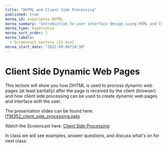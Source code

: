 ```yaml
---
title: "DHTML and Client Side Processing"
published: true
morea_id: experience-DHTML
morea_summary: "Introduction to user interface design using HTML and CSS and supporting tools."
morea_type: experience 
morea_sort_order: 1
morea_labels:
  - Screencast Lecture [21 min]
morea_start_date: "2022-09-06T10:30"
---
```

# Client Side Dynamic Web Pages
This lecture will show you how DHTML is used to process dynamic web pages (at least partially) after the page is received by the client (browser) and how client side processing can be used to create dynamic web pages and interface with the user.


The presentation slides can be found here:
[ITM352_client_side_processing.pptx](ITM352_client_side_processing.pptx)

Watch the Screencast here:
[Client Side Processing](https://youtu.be/GYO5TlYVO84)

In class we will see examples, answer questions, and discuss what's on for next class. 

